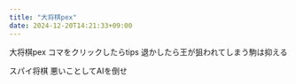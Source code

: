 ```yaml
---
title: "大将棋pex"
date: 2024-12-20T14:21:33+09:00
---
```

大将棋pex
コマをクリックしたらtips
退かしたら王が狙われてしまう駒は抑える

スパイ将棋
悪いことしてAIを倒せ
